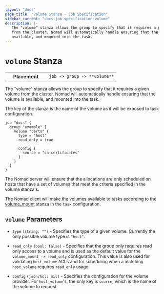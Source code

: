 ```yaml
---
layout: "docs"
page_title: "volume Stanza - Job Specification"
sidebar_current: "docs-job-specification-volume"
description: |-
   The "volume" stanza allows the group to specify that it requires a given volume
   from the cluster. Nomad will automatically handle ensuring that the volume is
   available, and mounted into the task.
---
```


# `volume` Stanza

<table class="table table-bordered table-striped">
  <tr>
    <th width="120">Placement</th>
    <td>
      <code>job -> group -> **volume**</code>
    </td>
  </tr>
</table>

The "volume" stanza allows the group to specify that it requires a given volume
from the cluster. Nomad will automatically handle ensuring that the volume is
available, and mounted into the task.

The key of the stanza is the name of the volume as it will be exposed to task
configuration.

```hcl
job "docs" {
  group "example" {
    volume "certs" {
      type = "host"
      read_only = true

      config {
        source = "ca-certificates"
      }
    }
  }
}
```

The Nomad server will ensure that the allocations are only scheduled on hosts
that have a set of volumes that meet the criteria specified in the volume
stanza's.

The Nomad client will make the volumes available to tasks according to the
[volume_mount][volume_mount] stanza in the `task` configuration.

## `volume` Parameters

- `type` `(string: "")` - Specifies the type of a given volume. Currently the
  only possible volume type is `"host"`.

- `read_only` `(bool: false)` - Specifies that the group only requires read only
  access to a volume and is used as the default value for the `volume_mount ->
  read_only` configuration. This value is also used for validating `host_volume`
  ACLs and for scheduling when a matching `host_volume` requires `read_only`
  usage.

- `config` `(json/hcl: nil)` - Specifies the configuration for the volume
  provider. For `host_volume`'s, the only key is `source`, which is the name of
  the volume to request.

[volume_mount]: /docs/job-specification/volume_mount.html "Nomad volume_mount Job Specification"
